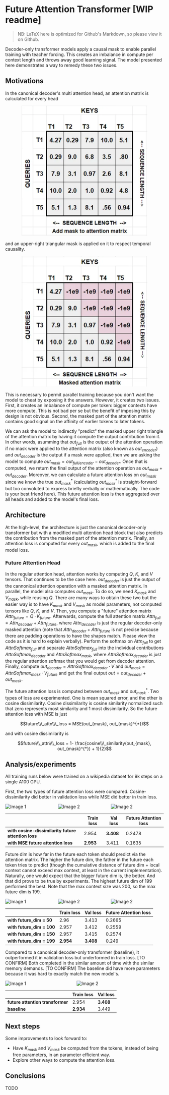 # Future Attention Transformer [WIP readme]
> NB: LaTeX here is optimized for Github's Markdown, so please view it on Github.

Decoder-only transformer models apply a causal mask to enable parallel training with teacher forcing. This creates an imbalance in compute per context length and throws away good learning signal. The model presented here demonstrates a way to remedy these two issues.

## Motivations

In the canonical decoder's multi attention head, an attention matrix is calculated for every head

<div align="center">
  <img src="assets/matrix_2.png" alt="sdasd" width="400">
</div>

and an upper-right triangular mask is applied on it to respect temporal causality.

<div align="center">
  <img src="assets/matrix_3.png" alt="sdasd" width="400">
</div>

This is necessary to permit parallel training because you don't want the model to cheat by exposing it the answers. However, it creates two issues. First, it creates an imbalance of compute per token: bigger contexts have more compute. This is not bad per se but the benefit of imposing this by design is not obvious. Second, the masked part of the attention matrix contains good signal on the affinity of earlier tokens to later tokens.

We can ask the model to indirectly "predict" the masked upper right triangle of the attention matrix by having it compute the output contribution from it. In other words, asumming that $out_{full}$ is the output of the attention operation if no mask were applied to the attention matrix (also known as $out_{encoder}$) and $out_{decoder}$ is the output if a mask were applied, then we are asking the model to compute $out_{mask} = out_{full/encoder} - out_{decoder}$. Once that is computed, we return the final output of the attention operation as $out_{mask} + out_{decoder}$. Moreover, we can calculate a future attention loss on $out_{mask}$ since we know the true $out_{mask}^{*}$ (calculating $out_{mask}^{*}$ is straight-forward but too convoluted to express briefly verbally or mathematically. The code is your best friend here). This future attention loss is then aggregated over all heads and added to the model's final loss.

## Architecture

At the high-level, the architecture is just the canonical decoder-only transformer but with a modified multi attention head block that also predicts the contribution from the masked part of the attention matrix. Finally, an attention loss is computed for every $out_{mask}$, which is added to the final model loss.

### Future Attention Head

In the regular attention head, attention works by computing $Q$, $K$, and $V$ tensors. That continues to be the case here. $out_{decoder}$ is just the output of the cannonical attention operation with a masked attention matrix. In parallel, the model also computes $out_{mask}$. To do so, we need $K_{mask}$ and $V_{mask}$, while reusing $Q$. There are many ways to obtain these two but the easier way is to have $K_{mask}$ and $V_{mask}$ as model parameters, not computed tensors like $Q$, $K$, and $V$. Then, you compute a "future" attention matrix $Attn_{future} = Q \cdot K_{future}$. Afterwards, compute the full attention matrix $Attn_{full} = Attn_{decoder} + Attn_{future}$, where $Attn_{decoder}$ is just the regular decoder-only masked attention (note that $Attn_{decoder} + Attn_{future}$ is not precise because there are padding operations to have the shapes match. Please view the code as it is hard to explain verbally). Perform the softmax on $Attn_{full}$ to get $AttnSoftmax_{full}$ and separate $AttnSoftmax_{full}$ into the individual contributions $AttnSoftmax_{decoder}$ and $AttnSoftmax_{mask}$, where $AttnSoftmax_{decoder}$ is just the regular attention softmax that you would get from decoder attention. Finally, compute $out_{decoder}= AttnSoftmax_{decoder} \cdot V$ and $out_{mask}= AttnSoftmax_{mask} \cdot V_{future}$ and get the final output $out = out_{decoder} + out_{mask}$. 

The future attention loss is computed between $out_{mask}$ and $out_{mask}^{*}$. Two types of loss are experimented. One is mean squared error, and the other is cosine dissimilarity. Cosine dissimilarity is cosine similarity normalized such that zero represents most similarity and 1 most dissimilarity. So the future attention loss with MSE is just

$$future\\\_attn\\\_loss = MSE(out_{mask}, out_{mask}^{*})$$

and with cosine dissimilarity is

$$future\\\_attn\\\_loss = 1- \frac{cosine\\\_similarity(out_{mask}, out_{mask}^{*}) + 1}{2}$$

## Analysis/experiments

All training runs below were trained on a wikipedia dataset for 9k steps on a single A100 GPU.

First, the two types of future attention loss were compared. Cosine-dissimilarity did better in validation loss while MSE did better in train loss.

<div style="display: flex; overflow-x: auto; white-space: nowrap;">
  <img src="assets/train_loss.svg" alt="Image 1" style="width: 45%;"/>
  <img src="assets/val_loss.svg" alt="Image 2" style="width: 45%;"/>
    <img src="assets/future_loss.svg" alt="Image 2" style="width: 45%;"/>
</div>

|   | Train loss | Val loss | Future Attention loss |
|---|----------|----------|----------|
| **with cosine-dissimilarity future attention loss** | 2.954 | **3.408** | 0.2478 |
| **with MSE future attention loss** | **2.953** | 3.411 | 0.1635 |


Future dim is how far in the future each token should predict via the attention matrix. The higher the future dim, the father in the future each token tries to predict (though the cumulative distance of future dim + local context cannot exceed max context, at least in the current implementation). Naturally, one would expect that the bigger future dim is, the better. And that did prove to be true by experiments. The highest future dim of 199 performed the best. Note that the max context size was 200, so the max future dim is 199.

<div style="display: flex; overflow-x: auto; white-space: nowrap;">
  <img src="assets/dim_train_loss.svg" alt="Image 1" style="width: 45%;"/>
  <img src="assets/dim_val_loss.svg" alt="Image 2" style="width: 45%;"/>
    <img src="assets/dim_future_loss.svg" alt="Image 2" style="width: 45%;"/>
</div>

|   | Train loss | Val loss | Future Attention loss |
|---|----------|----------|----------|
| **with future_dim = 50** | 2.96 | 3.413 | 0.2665 |
| **with future_dim = 100** | 2.957 | 3.412 | 0.2559 |
| **with future_dim = 150** | 2.957 | 3.415 | 0.2574 |
| **with future_dim = 199** | **2.954** | **3.408** | 0.249 |

Compared to a canonical decoder-only transformer (baseline), it outperformed it in validation loss but underformed in train loss. [TO CONFIRM] Both completed in the similar amount of time with the similar memory demands. [TO CONFIRM] The baseline did have more parameters because it was hard to exactly match the new model's.

<div style="display: flex; overflow-x: auto; white-space: nowrap;">
  <img src="assets/base_train_loss.svg" alt="Image 1" style="width: 45%;"/>
  <img src="assets/base_val_loss.svg" alt="Image 2" style="width: 45%;"/>
</div>

|   | Train loss | Val loss |
|---|----------|----------|
| **future attention transformer** | 2.954 | **3.408** |
| **baseline** | **2.934** | 3.449 |


## Next steps

Some improvements to look forward to:
- Have $K_{mask}$ and $V_{mask}$ be computed from the tokens, instead of being free parameters, in an parameter efficient way.
- Explore other ways to compute the attention loss.

## Conclusions

TODO